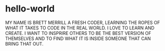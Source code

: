 # hello-world
MY NAME IS BRETT MERRILL 
A FRESH CODER, LEARNING THE ROPES OF WHAT IT TAKES TO CODE
IN THE REAL WORLD. I LOVE TO LEARN AND CREATE. I WANT TO 
INSPRIRE OTHERS TO BE THE BEST VERSION OF THEMSELVES AND TO
FIND WHAT IT IS INSIDE SOMEONE THAT CAN BRING THAT OUT.
